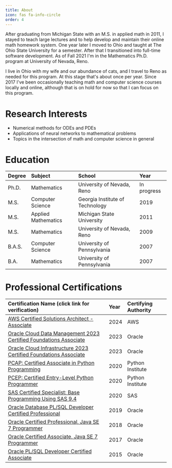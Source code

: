 ```yaml
---
title: About
icon: fas fa-info-circle
order: 4
---
```


After graduating from Michigan State with an M.S. in applied math in 2011, I
stayed to teach large lectures and to help develop and maintain their online
math homework system. One year later I moved to Ohio and taught at The Ohio
State University for a semester.  After that I transitioned into full-time
software development.  As of Fall 2021 I'm in the Mathematics Ph.D. program
at University of Nevada, Reno.

I live in Ohio with my wife and our abundance of cats, and I travel to Reno
as needed for this program. At this stage that's about once per year. Since
2017 I've been occasionally teaching math and computer science courses
locally and online, although that is on hold for now so that I can focus on
this program.


# Research Interests
- Numerical methods for ODEs and PDEs
- Applications of neural networks to mathematical problems
- Topics in the intersection of math and computer science in general


# Education

| Degree | Subject | School | Year |
|:-------|:--------|:-------|:-----|
| Ph.D. | Mathematics | University of Nevada, Reno | In progress |
| M.S. | Computer Science | Georgia Institute of Technology | 2019 |
| M.S. | Applied Mathematics | Michigan State University | 2011 |
| M.S. | Mathematics | University of Nevada, Reno | 2009 |
| B.A.S. | Computer Science | University of Pennsylvania | 2007 |
| B.A. | Mathematics | University of Pennsylvania | 2007 |


# Professional Certifications

| Certification Name (click link for verification) | Year | Certifying Authority |
|:-------------------------------------------------|:-----|:---------------------|
| <a href="/assets/files/AWS_SAA_verification_info.pdf" target="_blank">AWS Certified Solutions Architect - Associate</a> | 2024 | AWS |
| <a href="https://catalog-education.oracle.com/pls/certview/sharebadge?id=B2F75DE353BC73660D65252A1B6A26D6E69BE130C76DF1B48D6205354F26829C" target="_blank">Oracle Cloud Data Management 2023 Certified Foundations Associate</a> | 2023 | Oracle |
| <a href="https://catalog-education.oracle.com/pls/certview/sharebadge?id=1127A24DD184FD7CE5A9A83EF610D324F26C963C1A85638B8D9A7AED8571DD35" target="_blank">Oracle Cloud Infrastructure 2023 Certified Foundations Associate</a> | 2023 | Oracle |
| <a href="https://www.credly.com/badges/2725e2f3-0ecc-4e49-b0bc-956763a0877b/public_url" target="_blank">PCAP: Certified Associate in Python Programming</a> | 2020 | Python Institute |
| <a href="https://www.credly.com/badges/255a937a-36b8-4465-8a27-dbfb7d77b814/public_url" target="_blank">PCEP: Certified Entry-Level Python Programmer</a> | 2020 | Python Institute |
| <a href="https://www.credly.com/badges/97ad28fc-6bf4-4dff-893d-c71a413db929/public_url" target="_blank">SAS Certified Specialist: Base Programming Using SAS 9.4</a> | 2020 | SAS |
| <a href="https://catalog-education.oracle.com/pls/certview/sharebadge?id=AB3E6CD20065947CB7B89233FAF08E28E09BE631E6A6795392DA99D11C203685" target="_blank">Oracle Database PL/SQL Developer Certified Professional</a> | 2019 | Oracle |
| <a href="https://www.credly.com/badges/0b764875-af25-4fdc-be0b-f1b710cc96f4/public_url" target="_blank">Oracle Certified Professional, Java SE 7 Programmer</a> | 2018 | Oracle |
| <a href="https://www.credly.com/badges/765a4386-60ae-4a78-b553-56784c4c3e24/public_url" target="_blank">Oracle Certified Associate, Java SE 7 Programmer</a> | 2017 | Oracle |
| <a href="https://www.credly.com/badges/a5224077-cf45-4560-89c4-f14bd055d6dc/public_url" target="_blank">Oracle PL/SQL Developer Certified Associate</a> | 2015 | Oracle |

